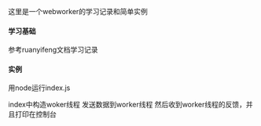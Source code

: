 这里是一个webworker的学习记录和简单实例

#### 学习基础
参考ruanyifeng文档学习记录

#### 实例
用node运行index.js

index中构造woker线程
发送数据到worker线程
然后收到worker线程的反馈，并且打印在控制台
